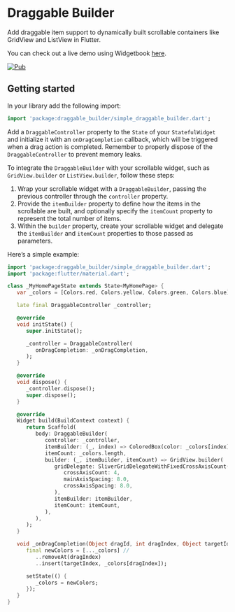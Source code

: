 # Draggable Builder

Add draggable item support to dynamically built scrollable containers like GridView and ListView in
Flutter.

You can check out a live demo using Widgetbook [here](https://adbonnin.github.io/flutter_draggable_builder).

[![Pub](https://img.shields.io/pub/v/draggable_builder.svg)](https://pub.dartlang.org/packages/draggable_builder)

## Getting started

In your library add the following import:

```dart
import 'package:draggable_builder/simple_draggable_builder.dart';
```

Add a `DraggableController` property to the `State` of your `StatefulWidget` and initialize it with
an `onDragCompletion` callback, which will be triggered when a drag action is completed. Remember to
properly dispose of the `DraggableController` to prevent memory leaks.

To integrate the `DraggableBuilder` with your scrollable widget, such as `GridView.builder` or
`ListView.builder`, follow these steps:

1. Wrap your scrollable widget with a `DraggableBuilder`, passing the previous controller through
   the `controller` property.
2. Provide the `itemBuilder` property to define how the items in the scrollable are built, and
   optionally specify the `itemCount` property to represent the total number of items.
3. Within the `builder` property, create your scrollable widget and delegate the `itemBuilder` and
   `itemCount` properties to those passed as parameters.

Here’s a simple example:

```dart
import 'package:draggable_builder/simple_draggable_builder.dart';
import 'package:flutter/material.dart';

class _MyHomePageState extends State<MyHomePage> {
   var _colors = [Colors.red, Colors.yellow, Colors.green, Colors.blue];

   late final DraggableController _controller;

   @override
   void initState() {
      super.initState();

      _controller = DraggableController(
         onDragCompletion: _onDragCompletion,
      );
   }

   @override
   void dispose() {
      _controller.dispose();
      super.dispose();
   }

   @override
   Widget build(BuildContext context) {
      return Scaffold(
         body: DraggableBuilder(
            controller: _controller,
            itemBuilder: (_, index) => ColoredBox(color: _colors[index]),
            itemCount: _colors.length,
            builder: (_, itemBuilder, itemCount) => GridView.builder(
               gridDelegate: SliverGridDelegateWithFixedCrossAxisCount(
                  crossAxisCount: 4,
                  mainAxisSpacing: 8.0,
                  crossAxisSpacing: 8.0,
               ),
               itemBuilder: itemBuilder,
               itemCount: itemCount,
            ),
         ),
      );
   }

   void _onDragCompletion(Object dragId, int dragIndex, Object targetId, int targetIndex) {
      final newColors = [..._colors] //
         ..removeAt(dragIndex)
         ..insert(targetIndex, _colors[dragIndex]);

      setState(() {
         _colors = newColors;
      });
   }
}

```

